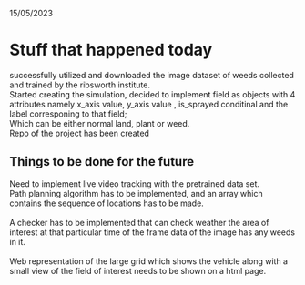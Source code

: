15/05/2023
<h1> Stuff that happened today</h1>
successfully utilized and downloaded the image dataset of weeds collected and trained by the ribsworth institute.
<br>
Started creating the simulation, decided to implement field as objects with 4 attributes namely x_axis value, y_axis value , is_sprayed conditinal and the label corresponing to that field;
<br>
Which can be either normal land, plant or weed.
<br>
Repo of the project has been created
<h2> Things to be done for the future </h2>
Need to implement live video tracking with the pretrained data set.
<br>
Path planning algorithm has to be implemented, and an array which contains the sequence of locations has to be made.
<br>
<br>
A checker has to be implemented that can check weather the area of interest at that particular time of the frame data of the image has any weeds in it.
<br>
<br>
Web representation of the large grid which shows the vehicle along with a small view of the field of interest needs to be shown on a html page.

